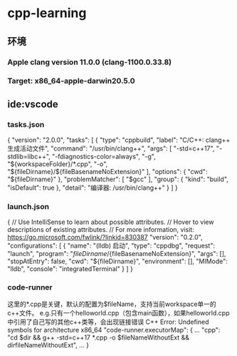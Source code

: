 # cpp-learning
## 环境
### Apple clang version 11.0.0 (clang-1100.0.33.8)
### Target: x86_64-apple-darwin20.5.0

## ide:vscode
### tasks.json
{
	"version": "2.0.0",
	"tasks": [
		{
			"type": "cppbuild",
			"label": "C/C++: clang++ 生成活动文件",
			"command": "/usr/bin/clang++",
			"args": [
				"-std=c++17",
        		"-stdlib=libc++",
				"-fdiagnostics-color=always",
				"-g",
				"${workspaceFolder}/*.cpp",
				"-o",
				"${fileDirname}/${fileBasenameNoExtension}"
			],
			"options": {
				"cwd": "${fileDirname}"
			},
			"problemMatcher": [
				"$gcc"
			],
			"group": {
				"kind": "build",
				"isDefault": true
			},
			"detail": "编译器: /usr/bin/clang++"
		}
	]
}
### launch.json
{
    // Use IntelliSense to learn about possible attributes.
    // Hover to view descriptions of existing attributes.
    // For more information, visit: https://go.microsoft.com/fwlink/?linkid=830387
    "version": "0.2.0",
    "configurations": [
        {
            "name": "(lldb) 启动",
            "type": "cppdbg",
            "request": "launch",
            "program": "${fileDirname}/${fileBasenameNoExtension}",
            "args": [],
            "stopAtEntry": false,
            "cwd": "${fileDirname}",
            "environment": [],
            "MIMode": "lldb",
            "console": "integratedTerminal" 
        }
    ]
}
### code-runner
这里的*.cpp是关键，默认的配置为$fileName，支持当前workspace单一的c++文件。
e.g.只有一个helloworld.cpp（包含main函数），如果helloworld.cpp中引用了自己写的其他c++类等，会出现链接错误
C++ Error: Undefined symbols for architecture x86_64
"code-runner.executorMap": {
...
"cpp": "cd $dir && g++ -std=c++17 *.cpp -o $fileNameWithoutExt && $dir$fileNameWithoutExt",
...
}

